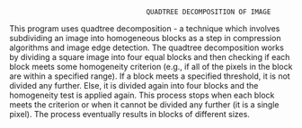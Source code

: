                                       QUADTREE DECOMPOSITION OF IMAGE

This program uses quadtree decomposition - a technique which involves subdividing an image into homogeneous blocks as a step in compression algorithms and image edge detection. The quadtree decomposition works by dividing a square image into four equal blocks and then checking if each block meets some homogeneity criterion (e.g., if all of the pixels in the block are within a specified range). If a block meets a specified threshold, it is not divided any further. Else, it is divided again into four blocks and the homogeneity test is applied again. This process stops when each block meets the criterion or when it cannot be divided any further (it is a single pixel). The process eventually results in blocks of different sizes.
